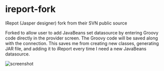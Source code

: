 ireport-fork
============

IRepot (Jasper designer) fork from their SVN public source

Forked to allow user to add JavaBeans set datasource by entering Groovy code directly in the provider screen.
The Groovy code will be saved along with the connection.  This saves me from creating new classes, 
generating JAR file, and adding it to iReport every time I need a new JavaBeans datasource.

![screenshot](https://thesolidsnake.files.wordpress.com/2014/04/capture.png?w=448)
